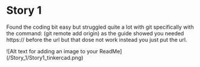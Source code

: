 # Story 1

Found the coding bit easy but struggled quite a lot with git specifically with the command: (git remote add origin) as the guide showed you needed https:// before the url but that dose not work instead you just put the url.

!\[Alt text for adding an image to your ReadMe](/Story\_1/Story1\_tinkercad.png)

